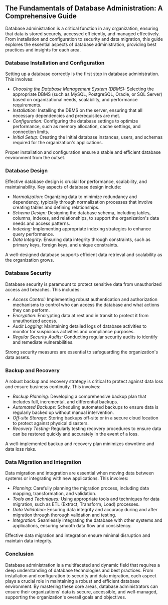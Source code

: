 ## The Fundamentals of Database Administration: A Comprehensive Guide

Database administration is a critical function in any organization, ensuring that data is stored securely, accessed efficiently, and managed effectively. From installation and configuration to security and data migration, this guide explores the essential aspects of database administration, providing best practices and insights for each area.

### Database Installation and Configuration

Setting up a database correctly is the first step in database administration. This involves:

- *Choosing the Database Management System (DBMS):* Selecting the appropriate DBMS (such as MySQL, PostgreSQL, Oracle, or SQL Server) based on organizational needs, scalability, and performance requirements.
- *Installation:* Installing the DBMS on the server, ensuring that all necessary dependencies and prerequisites are met.
- *Configuration:* Configuring the database settings to optimize performance, such as memory allocation, cache settings, and connection limits.
- *Initial Setup:* Creating the initial database instances, users, and schemas required for the organization's applications.

Proper installation and configuration ensure a stable and efficient database environment from the outset.

### Database Design

Effective database design is crucial for performance, scalability, and maintainability. Key aspects of database design include:

- *Normalization:* Organizing data to minimize redundancy and dependency, typically through normalization processes that involve creating tables and defining relationships.
- *Schema Design:* Designing the database schema, including tables, columns, indexes, and relationships, to support the organization's data needs and access patterns.
- *Indexing:* Implementing appropriate indexing strategies to enhance query performance.
- *Data Integrity:* Ensuring data integrity through constraints, such as primary keys, foreign keys, and unique constraints.

A well-designed database supports efficient data retrieval and scalability as the organization grows.

### Database Security

Database security is paramount to protect sensitive data from unauthorized access and breaches. This includes:

- *Access Control:* Implementing robust authentication and authorization mechanisms to control who can access the database and what actions they can perform.
- *Encryption:* Encrypting data at rest and in transit to protect it from unauthorized access.
- *Audit Logging:* Maintaining detailed logs of database activities to monitor for suspicious activities and compliance purposes.
- *Regular Security Audits:* Conducting regular security audits to identify and remediate vulnerabilities.

Strong security measures are essential to safeguarding the organization's data assets.

### Backup and Recovery

A robust backup and recovery strategy is critical to protect against data loss and ensure business continuity. This involves:

- *Backup Planning:* Developing a comprehensive backup plan that includes full, incremental, and differential backups.
- *Automated Backups:* Scheduling automated backups to ensure data is regularly backed up without manual intervention.
- *Off-site Storage:* Storing backups off-site or in a secure cloud location to protect against physical disasters.
- *Recovery Testing:* Regularly testing recovery procedures to ensure data can be restored quickly and accurately in the event of a loss.

A well-implemented backup and recovery plan minimizes downtime and data loss risks.

### Data Migration and Integration

Data migration and integration are essential when moving data between systems or integrating with new applications. This involves:

- *Planning:* Carefully planning the migration process, including data mapping, transformation, and validation.
- *Tools and Techniques:* Using appropriate tools and techniques for data migration, such as ETL (Extract, Transform, Load) processes.
- *Data Validation:* Ensuring data integrity and accuracy during and after migration through thorough validation and testing.
- *Integration:* Seamlessly integrating the database with other systems and applications, ensuring smooth data flow and consistency.

Effective data migration and integration ensure minimal disruption and maintain data integrity.

### Conclusion

Database administration is a multifaceted and dynamic field that requires a deep understanding of database technologies and best practices. From installation and configuration to security and data migration, each aspect plays a crucial role in maintaining a robust and efficient database environment. By mastering these core areas, database administrators can ensure their organizations' data is secure, accessible, and well-managed, supporting the organization's overall goals and objectives.
